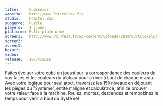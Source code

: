 ```yaml
---
title:     Cubikolor
website:   http://www.fractalbox.fr/
studio:    Fractal Box
subgenre:  Puzzle
players:   1 joueur
platforms: Multi-plateforme
screen1:   http://www.stunfest.fr/wp-content/uploads/2014/03/Cubikolor.jpg
screen2:
screen3:
boxart:
video:
release:   18/04/2016
---
```


Faites évoluer votre cube en jouant sur la correspondance des couleurs de vos faces et les couleurs du plateau pour arriver à bout de chaque niveau. Avec votre logique pour seul atout, traversez les 150 niveaux en déjouant les pièges du "Système", entité maligne et calculatrice, afin de prouver votre valeur face à la machine. Roulez, montez, descendez et rembobinez le temps pour venir à bout du Système!
